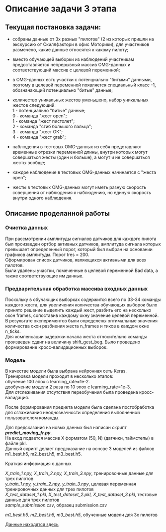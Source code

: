 # Описание задачи 3 этапа

## Текущая постановка задачи:

- собраны данные от 3х разных "пилотов" (2 из которых пришли на экскурсию от Скиллфактори в офис Моторики), для участников размечено, какие данные относятся к какому пилоту;
- вместо обучающей выборки из наблюдений участникам предоставляется непрерывный массив OMG-данных и соответствующий массив с целевой переменной;  
- в OMG-данных есть участки с потенциально "битыми" данными, поэтому в целевой переменной появляется специальный класс -1, обозначающий потенциально "битые" данные;
- количество уникальных жестов уменьшено, набор уникальных жестов следующий:  
1 - потенциально "битые" данные;  
0 - команда "жест open";  
1 - команда "жест пистолет";  
2 - команда "сгиб большого пальца";  
3 - команда "жест ОК";  
4 - команда "жест grab";

- наблюдения в тестовых OMG-данных из себя представляют временные отрезки переменной длины, внутри которых могут совершаться жесты (один и больше), а могут и не совершаться жесты вообще;
- каждое наблюдение в тестовых OMG-данных начинается с "жеста open";
- жесты в тестовых OMG-данных могут иметь разную скорость совершения от наблюдения к наблюдению, но единую скорость внутри одного наблюдения.
## Описание проделанной работы
### Очистка данных  
При рассмотрении амплитуды сигналов датчиков для каждого пилота был произведен ортбор активных датчиков, амплитуда сигнала которых превышает определенный порог, который был выбран на основании графиков амплитуды. Порог tres = 200.  
Сформирован список датчиков, являющихся активными для всех пилотов.  
Были удалены участки, помеченные в целевой переменной Bad data, а также соответствующие им данные.  
### Предварительная обработка массива входных данных  
Поскольку в обучающих выборках содержится всего по 33-34 команды каждого жеста, для увеличения количества обучающих выборок было принято решение выделить каждый жест, разбить его на несколько окон frames, сопоставив каждому окну значение целевой переменной.  
В результате экспериментов были определены оптимальные значения количества окон разбиения жеста n_frames и тиков в каждом окне n_ticks.  
Для компенсации задержки начала жеста относительно команды произведен сдвиг на величину shift_gest_beg.
Было проведено формирование кросс-валидационных выборок.  
### Модель  
В качестве модели была выбрана нейронная сеть Keras.  
Тренировка модели проходит в несколько этапов:  
обучение 100 эпох с learning_rate=1e-2.  
дообучение модели 2 раза по 10 эпох с learning_rate=1e-3.  
Для отслеживания отсутствия переобучения была проведена кросс-валидация.

После формирования предикта модели была сделана постобработка для сглаживания неоднозначности определения выполненной пользователем команды. 

Для предсказания на новых данных был написан скрипт ***predict_moving_fr.py***.  
На вход подается массив X форматом (50, N) (датчики, таймстепы) в файле pkl.  
Данный скрипт делает предсказание на основе 3 моделей из файлов m1_best.h5, m2_best.h5, m3_best.h5.

Краткая информация о данных

*X_train_1.npy, X_train_2.npy, X_train_3.npy*, тренировочные данные для трех пилотов  
*y_train_1.npy, y_train_2.npy, y_train_3.npy*, целевая переменная тренировочных данных для трех пилотов  
*X_test_dataset_1.pkl, X_test_dataset_2.pkl, X_test_dataset_3.pkl*, тестовые данные для трех пилотов  
*sample_submission.csv*, образец submission.csv 
 
*m1_best.h5, m2_best.h5, m3_best.h5*, обученные модели для 3х пилотов

[Данные находятся здесь](https://drive.google.com/drive/folders/1ES5WziqS4Rb1DZTfbrZjn831Hr5jP8xx?usp=sharing)